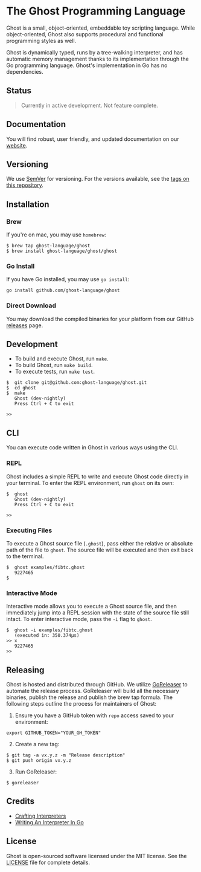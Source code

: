 # The Ghost Programming Language
Ghost is a small, object-oriented, embeddable toy scripting language. While object-oriented, Ghost also supports procedural and functional programming styles as well.

Ghost is dynamically typed, runs by a tree-walking interpreter, and has automatic memory management thanks to its implementation through the Go programming language. Ghost's implementation in Go has no dependencies.

## Status
> Currently in active development. Not feature complete.

## Documentation
You will find robust, user friendly, and updated documentation on our [website](https://ghostlang.org/docs).

## Versioning
We use [SemVer](http://semver.org/) for versioning. For the versions available, see the [tags on this repository](https://github.com/ghost-language/ghost/tags).

## Installation
### Brew
If you're on mac, you may use `homebrew`:
```
$ brew tap ghost-language/ghost
$ brew install ghost-language/ghost/ghost
```

### Go Install
If you have Go installed, you may use `go install`:
```
go install github.com/ghost-language/ghost
```

### Direct Download
You may download the compiled binaries for your platform from our GitHub [releases](https://github.com/ghost-language/ghost/releases) page.

## Development
- To build and execute Ghost, run `make`.
- To build Ghost, run `make build`.
- To execute tests, run `make test`.

```
$  git clone git@github.com:ghost-language/ghost.git
$  cd ghost
$  make
   Ghost (dev-nightly)
   Press Ctrl + C to exit

>>
```

## CLI
You can execute code written in Ghost in various ways using the CLI.

### REPL
Ghost includes a simple REPL to write and execute Ghost code directly in your terminal. To enter the REPL environment, run `ghost` on its own:

```
$  ghost
   Ghost (dev-nightly)
   Press Ctrl + C to exit

>>
```

### Executing Files
To execute a Ghost source file (`.ghost`), pass either the relative or absolute path of the file to `ghost`. The source file will be executed and then exit back to the terminal.

```
$  ghost examples/fibtc.ghost
   9227465
$
```

### Interactive Mode
Interactive mode allows you to execute a Ghost source file, and then immediately jump into a REPL session with the state of the source file still intact. To enter interactive mode, pass the `-i` flag to `ghost`.

```
$  ghost -i examples/fibtc.ghost
   (executed in: 350.374µs)
>> x
   9227465
>>
```

## Releasing
Ghost is hosted and distributed through GitHub. We utilize [GoReleaser](https://goreleaser.com) to automate the release process. GoReleaser will build all the necessary binaries, publish the release and publish the brew tap formula. The following steps outline the process for maintainers of Ghost:

1. Ensure you have a GitHub token with `repo` access saved to your environment:
  ```
  export GITHUB_TOKEN="YOUR_GH_TOKEN"
  ```
2. Create a new tag:
  ```
  $ git tag -a vx.y.z -m "Release description"
  $ git push origin vx.y.z
  ```
3. Run GoReleaser:
  ```
  $ goreleaser
  ```

## Credits
- [Crafting Interpreters](https://craftinginterpreters.com/)
- [Writing An Interpreter In Go](https://interpreterbook.com/)

## License
Ghost is open-sourced software licensed under the MIT license. See the [LICENSE](LICENSE) file for complete details.
